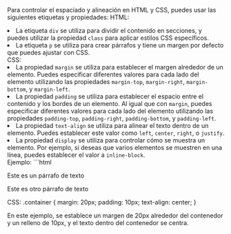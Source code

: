 

Para controlar el espaciado y alineación en HTML y CSS, puedes usar las siguientes etiquetas y propiedades:
HTML:
<li>La etiqueta <code>div</code> se utiliza para dividir el contenido en secciones, y puedes utilizar la propiedad <code>class</code> para aplicar estilos CSS específicos.</li><li>La etiqueta <code>p</code> se utiliza para crear párrafos y tiene un margen por defecto que puedes ajustar con CSS.</li>
CSS:
<li>La propiedad <code>margin</code> se utiliza para establecer el margen alrededor de un elemento. Puedes especificar diferentes valores para cada lado del elemento utilizando las propiedades <code>margin-top</code>, <code>margin-right</code>, <code>margin-bottom</code>, y <code>margin-left</code>.</li><li>La propiedad <code>padding</code> se utiliza para establecer el espacio entre el contenido y los bordes de un elemento. Al igual que con <code>margin</code>, puedes especificar diferentes valores para cada lado del elemento utilizando las propiedades <code>padding-top</code>, <code>padding-right</code>, <code>padding-bottom</code>, y <code>padding-left</code>.</li><li>La propiedad <code>text-align</code> se utiliza para alinear el texto dentro de un elemento. Puedes establecer este valor como <code>left</code>, <code>center</code>, <code>right</code>, o <code>justify</code>.</li><li>La propiedad <code>display</code> se utiliza para controlar cómo se muestra un elemento. Por ejemplo, si deseas que varios elementos se muestren en una línea, puedes establecer el valor a <code>inline-block</code>.</li>
Ejemplo:
```html

<div class="container">
  <p>Este es un párrafo de texto</p>
  <p>Este es otro párrafo de texto</p>
</div>
CSS:
.container {
  margin: 20px;
  padding: 10px;
  text-align: center;
}

En este ejemplo, se establece un margen de 20px alrededor del contenedor y un relleno de 10px, y el texto dentro del contenedor se centra.
